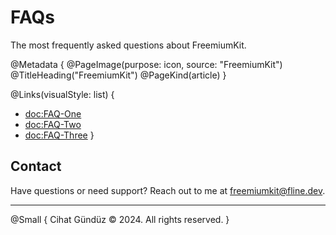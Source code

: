 #  FAQs

The most frequently asked questions about FreemiumKit.

@Metadata {
   @PageImage(purpose: icon, source: "FreemiumKit")
   @TitleHeading("FreemiumKit")
   @PageKind(article)
}

@Links(visualStyle: list) {
   - <doc:FAQ-One>
   - <doc:FAQ-Two>
   - <doc:FAQ-Three>
}


## Contact

Have questions or need support? Reach out to me at [freemiumkit@fline.dev](mailto:freemiumkit@fline.dev).

---

@Small {
   Cihat Gündüz © 2024. All rights reserved.
}

